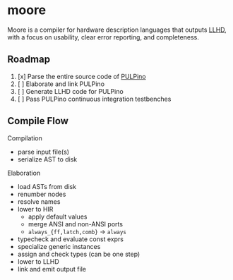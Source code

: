 # moore

Moore is a compiler for hardware description languages that outputs [LLHD][2], with a focus on usability, clear error reporting, and completeness.


## Roadmap

1. [x] Parse the entire source code of [PULPino][1]
2. [ ] Elaborate and link PULPino
3. [ ] Generate LLHD code for PULPino
4. [ ] Pass PULPino continuous integration testbenches


## Compile Flow

Compilation
- parse input file(s)
- serialize AST to disk

Elaboration
- load ASTs from disk
- renumber nodes
- resolve names
- lower to HIR
    - apply default values
    - merge ANSI and non-ANSI ports
    - `always_{ff,latch,comb}` -> `always`
- typecheck and evaluate const exprs
- specialize generic instances
- assign and check types (can be one step)
- lower to LLHD
- link and emit output file


[1]: https://github.com/pulp-platform/pulpino
[2]: https://github.com/fabianschuiki/llhd
